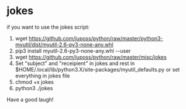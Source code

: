 # jokes

if you want to use the jokes script:
1. wget https://github.com/juposs/python/raw/master/python3-myutil/dist/myutil-2.6-py3-none-any.whl
2. pip3 install myutil-2.6-py3-none-any.whl --user
3. wget https://github.com/juposs/python/raw/master/misc/jokes
4. Set "subject" and "receipient" in jokes and rest in $HOME/.local/lib/python3.X/site-packages/myutil_defaults.py
   or set everything in jokes file
5. chmod +x jokes
6. python3 ./jokes

Have a good laugh!
